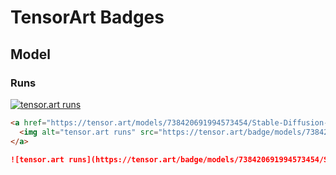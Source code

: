 # TensorArt Badges

## Model

### Runs

<a href="https://tensor.art/models/738420691994573454/Stable-Diffusion-3-SD3-medium"><img alt="tensor.art runs" src="https://tensor.art/badge/models/738420691994573454/Stable-Diffusion-3-SD3-medium" /></a>

```html
<a href="https://tensor.art/models/738420691994573454/Stable-Diffusion-3-SD3-medium">
  <img alt="tensor.art runs" src="https://tensor.art/badge/models/738420691994573454/Stable-Diffusion-3-SD3-medium" />
</a>
```

```markdown
![tensor.art runs](https://tensor.art/badge/models/738420691994573454/Stable-Diffusion-3-SD3-medium)
```
